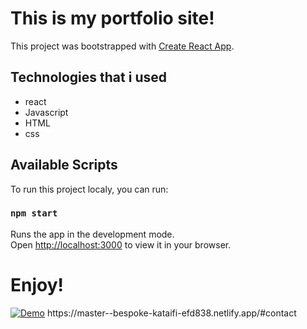 # This is my portfolio site!

This project was bootstrapped with [Create React App](https://github.com/facebook/create-react-app).

## Technologies that i used

- react
- Javascript
- HTML
- css

## Available Scripts

To run this project localy, you can run:

### `npm start`

Runs the app in the development mode.\
Open [http://localhost:3000](http://localhost:3000) to view it in your browser.

# Enjoy!


[![Demo](https://master--bespoke-kataifi-efd838.netlify.app/#contact)]([https://streamable.com/5xptdr](https://master--bespoke-kataifi-efd838.netlify.app/#contact))
https://master--bespoke-kataifi-efd838.netlify.app/#contact
